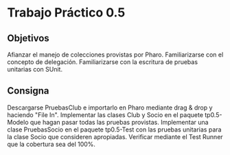 # Trabajo Práctico 0.5
## Objetivos
Afianzar el manejo de colecciones provistas por Pharo.
Familiarizarse con el concepto de delegación.
Familiarizarse con la escritura de pruebas unitarias con SUnit.

## Consigna
Descargarse PruebasClub e importarlo en Pharo mediante drag & drop y haciendo "File In".
Implementar las clases Club y Socio en el paquete tp0.5-Modelo que hagan pasar todas las pruebas provistas.
Implementar una clase PruebasSocio en el paquete tp0.5-Test con las pruebas unitarias para la clase Socio que consideren apropiadas.
Verificar mediante el Test Runner que la cobertura sea del 100%.

